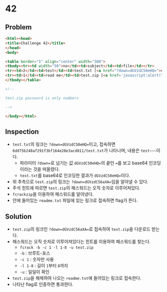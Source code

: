 # 42

## Problem
```html
<html><head>
<title>Challenge 42</title>
</head>
<body>

<table border="1" align="center" width="300">
<tbody><tr><td width="50">no</td><td>subject</td><td>file</td></tr>
<tr><td>2</td><td>test</td><td>test.txt [<a href="?down=dGVzdC50eHQ=">download</a>]</td></tr>
<tr><td>1</td><td>read me</td><td>test.zip [<a href='javascript:alert("Access%20Denied")'>download</a>]</td></tr>
</tbody></table>

<!--

test.zip password is only numbers

-->

</body></html>
```

## Inspection
* `test.txt`의 링크는 `?down=dGVzdC50eHQ=`이고, 접속하면 `6dd75b248af291f3bf164e28e3acd811/test.txt`가 나타나며, 내용은 `test~~~`이다.
	- 파라미터 `?down=`로 넘기는 값 `dGVzdC50eHQ=`의 끝인 `=`를 보고 base64 인코딩이라는 것을 떠올렸다.
	- `test.txt`를 base64로 인코딩한 결과가 `dGVzdC50eHQ=`이다.
* 위 추측으로 `test.zip`의 링크는 `?down=dGVzdC56aXA=`임을 알아낼 수 있다.
* 주석 힌트에 따르면 `test.zip`의 패스워드는 오직 숫자로 이루어져있다.
* `fcrackzip`을 이용하여 패스워드를 알아냈다.
* 안에 들어있는 `readme.txt` 파일에 있는 링크로 접속하면 flag가 뜬다.

## Solution
* `test.zip`의 링크인 `?down=dGVzdC56aXA=`로 접속하여 `test.zip`을 다운로드 받는다.
* 패스워드는 오직 숫자로 이루어져있다는 힌트를 이용하여 패스워드를 찾는다.
    * `fcrack -b -c 1 -l 1-8 -u test.zip`
    * `-b` : 브루트-포스
    * `-c 1` : 숫자만 사용
    * `-l 1-8` : 길이 `1`부터 `8`까지
    * `-u` : 일일이 확인
* `test.zip`을 해제하여 나오는 `readme.txt`에 들어있는 링크로 접속한다.
* 나타난 flag로 인증하면 통과한다.